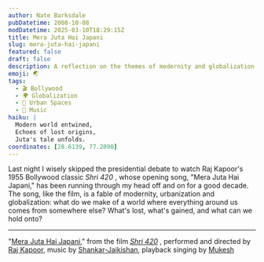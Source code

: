 ```yaml
---
author: Nate Barksdale
pubDatetime: 2008-10-08
modDatetime: 2025-03-10T18:29:15Z
title: Mera Juta Hai Japani
slug: mera-juta-hai-japani
featured: false
draft: false
description: A reflection on the themes of modernity and globalization in Raj Kapoor's classic film _Shri 420_ and its iconic song "Mera Juta Hai Japani."
emoji: 🌏
tags:
  - 🎬 Bollywood
  - 🌍 Globalization
  - 🌆 Urban Spaces
  - 🎵 Music
haiku: |
  Modern world entwined,  
  Echoes of lost origins,  
  Juta's tale unfolds.
coordinates: [28.6139, 77.2090]
---
```


Last night I wisely skipped the presidential debate to watch Raj Kapoor's 1955 Bollywood classic _Shri 420_ , whose opening song, "Mera Juta Hai Japani," has been running through my head off and on for a good decade. The song, like the film, is a fable of modernity, urbanization and globalization: what do we make of a world where everything around us comes from somewhere else? What's lost, what's gained, and what can we hold onto?

---

"[Mera Juta Hai Japani](http://www.youtube.com/watch?v=kAGj6YmYLOk&eurl=http://video.google.com/videosearch?q=shree+420&ie=UTF-8&oe=utf-8&rls=org.mozilla:en-US:official&clien;)," from the film _[Shri 420](http://en.wikipedia.org/wiki/Shri_420)_ , performed and directed by [Raj Kapoor](http://en.wikipedia.org/wiki/Raj_Kapoor), music by [Shankar-Jaikishan](http://en.wikipedia.org/wiki/Shankar-Jaikishan), playback singing by [Mukesh](http://en.wikipedia.org/wiki/Mukesh)

